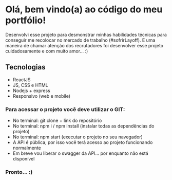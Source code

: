 <h1>Olá, bem vindo(a) ao código do meu portfólio!</h1>
 <p>
Desenvolvi esse projeto para desmonstrar minhas habilidades técnicas para conseguir me recolocar no mercado de trabalho (#sofrirLayoff). E uma maneira de chamar   atenção dos recrutadores foi desenvolver esse projeto cuidadosamente e com muito amor... :)
 </p>

<h2>Tecnologias</h2>
<ul>
  <li>ReactJS</li>
  <li>JS, CSS e HTML</li>
  <li>Nodejs + express</li>
  <li>Responsivo (web e mobile)</li>
</ul>

<h3>Para acessar o projeto você deve utilizar o GIT:</h3>
<ul>
  <li>No terminal: git clone + link do repositório</li>
  <li>No terminal: npm i / npm install (instalar todas as dependências do projeto)</li>
  <li>No terminal: npm start (executar o projeto no seu navegador)</li>
  <li>A API é pública, por isso você terá acesso ao projeto funcionando normalmente</li>
  <li>Em breve vou liberar o swagger da API... por enquanto não está disponível</li>
</ul>
 
<h3>Pronto... :)</h3>
